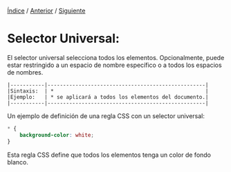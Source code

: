 [Índice](../readme.md) / [Anterior](../estilos/selector_de_id.md) / [Siguiente](../estilos/selector_de_atributo.md)

# Selector Universal:

El selector universal selecciona todos los elementos. Opcionalmente, puede estar restringido a un espacio de nombre específico o a todos los espacios de nombres.

```
|-----------|---------------------------------------------------|
|Sintaxis:  | *                                                 |
|Ejemplo:   | * se aplicará a todos los elementos del documento.|
|-----------|---------------------------------------------------|
```

Un ejemplo de definición de una regla CSS con un selector universal:

```css
* {
    background-color: white;
}
```
Esta regla CSS define que todos los elementos tenga un color de fondo blanco.